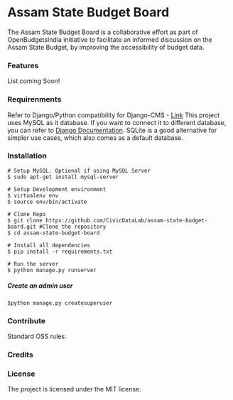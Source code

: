 # Assam State Budget Board

The Assam State Budget Board is a collaborative effort as part of OpenBudgetsIndia initiative to facilitate an informed discussion on the Assam State Budget, by improving the accessibility of budget data.  

### Features
List coming Soon!

### Requirenments
Refer to Django/Python compatibility for Django-CMS - [Link](http://docs.django-cms.org/en/latest/#django-python-compatibility-table)
This project uses MySQL as it database. If you want to connect it to different database, you can refer to [Django Documentation](https://docs.djangoproject.com/en/2.1/ref/databases/). SQLite is a good alternative for simpler use cases, which also comes as a default database.   

### Installation

```
# Setup MySQL. Optional if using MySQL Server
$ sudo apt-get install mysql-server 

# Setup Development environment
$ virtualenv env  
$ source env/bin/activate

# Clone Repo
$ git clone https://github.com/CivicDataLab/assam-state-budget-board.git #Clone the repository
$ cd assam-state-budget-board

# Install all dependencies
$ pip install -r requirements.txt

# Run the server
$ python manage.py runserver
```

##### Create an admin user
```
$python manage.py createsuperuser
```

### Contribute
Standard OSS rules. 

### Credits

### License
The project is licensed under the MIT license.
